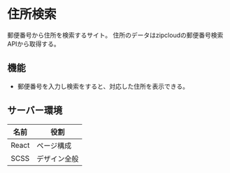 # 住所検索

郵便番号から住所を検索するサイト。
住所のデータはzipcloudの郵便番号検索APIから取得する。

## 機能
- 郵便番号を入力し検索をすると、対応した住所を表示できる。

## サーバー環境
|名前|役割|
|---|---|
|React|ページ構成|
|SCSS|デザイン全般|
